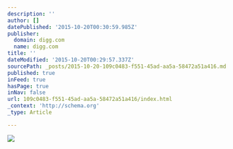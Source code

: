 ```yaml
---
description: ''
author: []
datePublished: '2015-10-20T00:30:59.985Z'
publisher:
  domain: digg.com
  name: digg.com
title: ''
dateModified: '2015-10-20T00:29:57.337Z'
sourcePath: _posts/2015-10-20-109c0483-f551-45ad-aa5a-58472a51a416.md
published: true
inFeed: true
hasPage: true
inNav: false
url: 109c0483-f551-45ad-aa5a-58472a51a416/index.html
_context: 'http://schema.org'
_type: Article

---
```

![](http://static.digg.com/images/2b8375f7c6b74c65a64ceb20e39136af_68521d9c5efc491389d77794995917b3_header.jpeg)